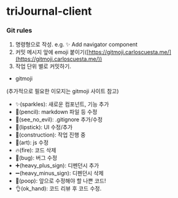 # triJournal-client

### **Git rules**

1. 명령형으로 작성. e.g. ✨ Add navigator component
2. 커밋 메시지 앞에 emoji 붙이기([https://gitmoji.carloscuesta.me/](https://gitmoji.carloscuesta.me/))
3. 작업 단위 별로 커밋하기.

- gitmoji

(추가적으로 필요한 이모지는 gitmoji 사이트 참고)

- ✨(sparkles): 새로운 컴포넌트, 기능 추가
- 📝(pencil): markdown 파일 등 수정
- 🙈(see_no_evil): .gitignore 추가/수정
- 💄(lipstick): UI 수정/추가
- 🚧(construction): 작업 진행 중
- 🎨(art): js 수정
- 🔥(fire): 코드 삭제
- 🐛(bug): 버그 수정
- ➕(heavy_plus_sign): 디펜던시 추가
- ➖(heavy_minus_sign): 디펜던시 삭제
- 💩(poop): 앞으로 수정해야 할 나쁜 코드!
- 👌(ok_hand): 코드 리뷰 후 코드 수정.
